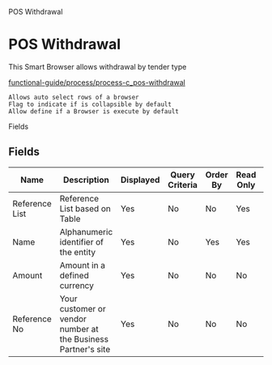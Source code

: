 
POS Withdrawal
# POS Withdrawal


This Smart Browser allows withdrawal by tender type

[functional-guide/process/process-c_pos-withdrawal](functional-guide/process/process-c_pos-withdrawal.md)

```
Allows auto select rows of a browser
Flag to indicate if is collapsible by default
Allow define if a Browser is execute by default
```
Fields
## Fields




Name           | Description                                                   | Displayed | Query Criteria | Order By | Read Only | Mandatory
-------------- | ------------------------------------------------------------- | --------- | -------------- | -------- | --------- | ---------
Reference List | Reference List based on Table                                 | Yes       | No             | No       | Yes       | No       
Name           | Alphanumeric identifier of the entity                         | Yes       | No             | Yes      | Yes       | No       
Amount         | Amount in a defined currency                                  | Yes       | No             | No       | No        | No       
Reference No   | Your customer or vendor number at the Business Partner's site | Yes       | No             | No       | No        | No       
